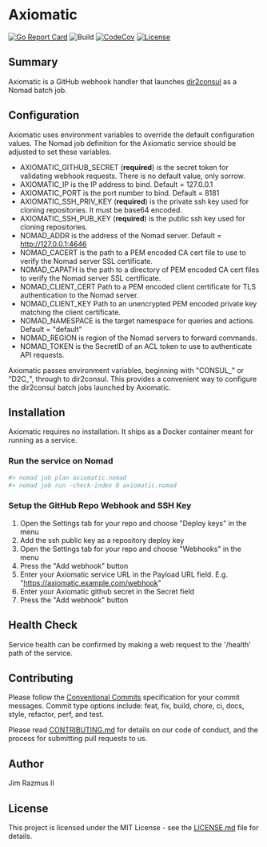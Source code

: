 # Axiomatic

[![Go Report Card](https://goreportcard.com/badge/github.com/code42/axiomatic)](https://goreportcard.com/report/github.com/code42/axiomatic)
![Build](https://github.com/code42/axiomatic/workflows/Go/badge.svg?branch=master)
[![CodeCov](https://codecov.io/gh/code42/axiomatic/branch/master/graph/badge.svg)](https://codecov.io/gh/code42/axiomatic)
[![License](http://img.shields.io/:license-mit-blue.svg?style=flat-square)](http://badges.mit-license.org)

## Summary

Axiomatic is a GitHub webhook handler that launches [dir2consul](https://github.com/code42/dir2consul) as a Nomad batch job.

## Configuration

Axiomatic uses environment variables to override the default configuration values. The Nomad job definition for the Axiomatic service should be adjusted to set these variables.

* AXIOMATIC_GITHUB_SECRET (**required**) is the secret token for validating webhook requests. There is no default value, only sorrow.
* AXIOMATIC_IP is the IP address to bind. Default = 127.0.0.1
* AXIOMATIC_PORT is the port number to bind. Default = 8181
* AXIOMATIC_SSH_PRIV_KEY (**required**) is the private ssh key used for cloning repositories. It must be base64 encoded.
* AXIOMATIC_SSH_PUB_KEY (**required**) is the public ssh key used for cloning repositories.
* NOMAD_ADDR is the address of the Nomad server. Default = http://127.0.0.1:4646
* NOMAD_CACERT is the path to a PEM encoded CA cert file to use to verify the Nomad server SSL certificate.
* NOMAD_CAPATH is the path to a directory of PEM encoded CA cert files to verify the Nomad server SSL certificate.
* NOMAD_CLIENT_CERT Path to a PEM encoded client certificate for TLS authentication to the Nomad server.
* NOMAD_CLIENT_KEY Path to an unencrypted PEM encoded private key matching the client certificate.
* NOMAD_NAMESPACE is the target namespace for queries and actions. Default = "default"
* NOMAD_REGION is region of the Nomad servers to forward commands.
* NOMAD_TOKEN is the SecretID of an ACL token to use to authenticate API requests.

Axiomatic passes environment variables, beginning with "CONSUL_" or "D2C_", through to dir2consul. This provides a convenient way to configure the dir2consul batch jobs launched by Axiomatic.

## Installation

Axiomatic requires no installation. It ships as a Docker container meant for running as a service.

### Run the service on Nomad

```bash
#> nomad job plan axiomatic.nomad
#> nomad job run -check-index 0 axiomatic.nomad
```

### Setup the GitHub Repo Webhook and SSH Key

1. Open the Settings tab for your repo and choose "Deploy keys" in the menu
1. Add the ssh public key as a repository deploy key
1. Open the Settings tab for your repo and choose "Webhooks" in the menu
1. Press the "Add webhook" button
1. Enter your Axiomatic service URL in the Payload URL field. E.g. "https://axiomatic.example.com/webhook"
1. Enter your Axiomatic github secret in the Secret field
1. Press the "Add webhook" button

## Health Check

Service health can be confirmed by making a web request to the '/health' path of the service.

## Contributing

Please follow the [Conventional Commits](https://www.conventionalcommits.org/en/v1.0.0/) specification for your commit messages. Commit type options include: feat, fix, build, chore, ci, docs, style, refactor, perf, and test.

Please read [CONTRIBUTING.md](CONTRIBUTING.md) for details on our code of conduct, and the process for submitting pull requests to us.

## Author

Jim Razmus II

## License

This project is licensed under the MIT License - see the [LICENSE.md](LICENSE.md) file for details.

